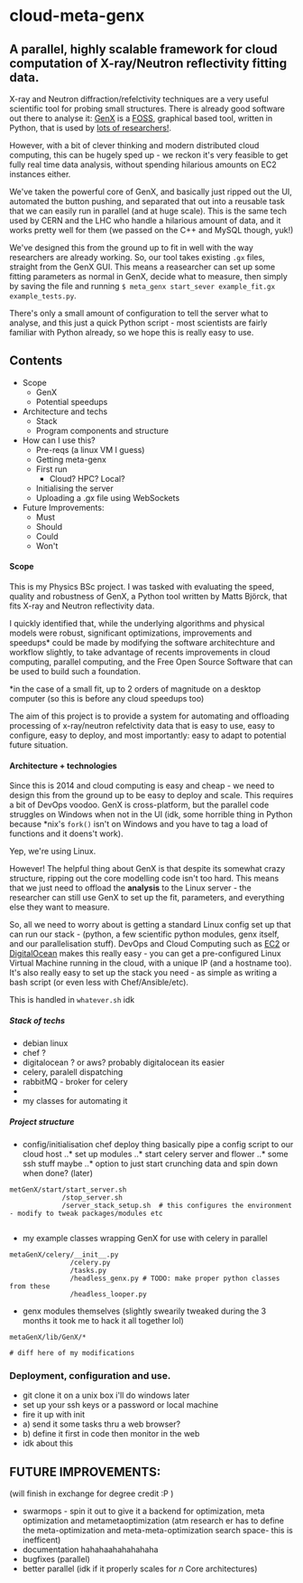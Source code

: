 cloud-meta-genx
===============

A parallel, highly scalable framework for cloud computation of X-ray/Neutron reflectivity fitting data.
--------------------------------------------------------------------------------------

X-ray and Neutron diffraction/refelctivity techniques are a very useful scientific tool for probing small structures. There is already good software out there to analyse it: [GenX](http://genx.sourceforge.com) is a [FOSS](http://en.wikipedia.org/wiki/Free_and_open-source_software), graphical based tool, written in Python, that is used by [lots of researchers!](http://genx.sourceforge.net/publ.html).

However, with a bit of clever thinking and modern distributed cloud computing, this can be hugely sped up - we reckon it's very feasible to get fully real time data analysis, without spending hilarious amounts on EC2 instances either.

We've taken the powerful core of GenX, and basically just ripped out the UI, automated the button pushing, and separated that out into a reusable task that we can easily run in parallel (and at huge scale). This is the same tech used by CERN and the LHC who handle a hilarious amount of data, and it works pretty well for them (we passed on the C++ and MySQL though, yuk!)

We've designed this from the ground up to fit in well with the way researchers are already working. So, our tool takes existing `.gx` files, straight from the GenX GUI. This means a reasearcher can set up some fitting parameters as normal in GenX, decide what to measure, then simply by saving the file and running `$ meta_genx start_sever example_fit.gx example_tests.py`. 

There's only a small amount of configuration to tell the server what to analyse, and this just a quick Python script - most scientists are fairly familiar with Python already, so we hope this is really easy to use.

Contents
----

* Scope
  * GenX
  * Potential speedups
* Architecture and techs
  * Stack
  * Program components and structure
* How can I use this?
  * Pre-reqs (a linux VM I guess)
  * Getting meta-genx
  * First run
  	* Cloud? HPC? Local?
  * Initialising the server 
  * Uploading a .gx file using WebSockets
 * Future Improvements:
   * Must
   * Should
   * Could
   * Won't


#### Scope

This is my Physics BSc project. I was tasked with evaluating the speed, quality and robustness of GenX, a Python tool written by Matts Björck, that fits X-ray and Neutron reflectivity data.

I quickly identified that, while the underlying algorithms and physical models were robust, significant optimizations, improvements and speedups* could be made by modifying the software architechture and workflow slightly, to take advantage of recents improvements in cloud computing, parallel computing, and the Free Open Source Software that can be used to build such a foundation.

*in the case of a small fit, up to 2 orders of magnitude on a desktop computer (so this is before any cloud speedups too)

The aim of this project is to provide a system for automating and offloading processing of x-ray/neutron refelctivity data that is easy to use, easy to configure, easy to deploy, and most importantly: easy to adapt to potential future situation.

#### Architecture + technologies

Since this is 2014 and cloud computing is easy and cheap - we need to design this from the ground up to be easy to deploy and scale. This requires a bit of DevOps voodoo. GenX is cross-platform, but the parallel code struggles on Windows when not in the UI (idk, some horrible thing in Python because *nix's `fork()` isn't on Windows and you have to tag a load of functions and it doens't work). 

Yep, we're using Linux.

However! The helpful thing about GenX is that despite its somewhat crazy structure, ripping out the core modelling code isn't too hard. This means that we just need to offload the __analysis__ to the Linux server - the researcher can still use GenX to set up the fit, parameters, and everything else they want to measure.

So, all we need to worry about is getting a standard Linux config set up that can run our stack - (python, a few scientific python modules, genx itself, and our parallelisation stuff). DevOps and Cloud Computing such as [EC2](http://aws.amazon.com/ec2/) or [DigitalOcean](https://www.digitalocean.com) makes this really easy - you can get a pre-configured Linux Virtual Machine running in the cloud, with a unique IP (and a hostname too). It's also really easy to set up the stack you need - as simple as writing a bash script (or even less with Chef/Ansible/etc).

This is handled in `whatever.sh` idk

##### Stack of techs
* debian linux
* chef ?
* digitalocean ? or aws? probably digitalocean its easier
* celery, paralell dispatching
* rabbitMQ - broker for celery
* 
* my classes for automating it

##### Project structure

* config/initialisation chef deploy thing basically pipe a config script to our cloud host
..* set up modules
..* start celery server and flower
..* some ssh stuff maybe
..* option to just start crunching data and spin down when done? (later)

```
metGenX/start/start_server.sh
             /stop_server.sh
             /server_stack_setup.sh  # this configures the environment - modify to tweak packages/modules etc
             
```

* my example classes wrapping GenX for use with celery in parallel

```
metaGenX/celery/__init__.py
               /celery.py
               /tasks.py
               /headless_genx.py # TODO: make proper python classes from these
               /headless_looper.py
```
* genx modules themselves (slightly swearily tweaked during the 3 months it took me to hack it all together lol)

```
metaGenX/lib/GenX/*

# diff here of my modifications
```



### Deployment, configuration and use.


- git clone it on a unix box i'll do windows later
- set up your ssh keys or a password or local machine
- fire it up with init
- a) send it some tasks thru a web browser?
- b) define it first in code then monitor in the web
- idk about this


## FUTURE IMPROVEMENTS:
(will finish in exchange for degree credit :P )
- swarmops - spin it out to give it a backend for optimization, meta optimization and metametaoptimization (atm research er has to define the meta-optimization and meta-meta-optimization search space- this is inefficent)
- documentation hahahaahahahahaha
- bugfixes (parallel)
- better parallel (idk if it properly scales for _n_ Core architectures)
  
  
  
